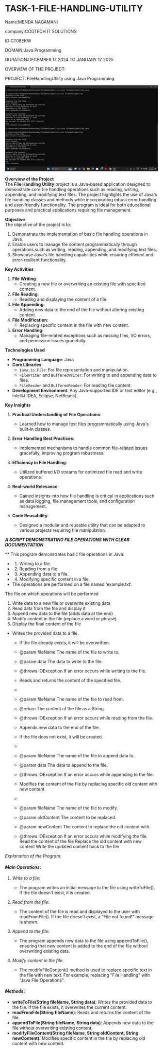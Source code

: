 # TASK-1-FILE-HANDLING-UTILITY
Name:MENDA NAGAMANI

company:CODTECH IT SOLUTIONS

ID:CT08EKW

DOMAIN:Java Programming

DURATION:DECEMBER 17 2024 TO JANUARY 17 2025

OVERVIEW OF THE PROJECT:

PROJECT: FileHandlingUtility using Java Programming

![image alt](https://github.com/NagamaniMenda/TASK-1-FILE-HANDLING-UTILITY/blob/459140f1bd331f935a4ca034f1b2e34dbc22659a/FileHandlingUtlity.png)



 **Overview of the Project**  
The **File Handling Utility** project is a Java-based application designed to demonstrate core file handling operations such as reading, writing, appending, and modifying text files. The project highlights the use of Java's file handling classes and methods while incorporating robust error handling and user-friendly functionality. The program is ideal for both educational purposes and practical applications requiring file management.

 **Objective**  
The objective of the project is to:
1. Demonstrate the implementation of basic file handling operations in Java.
2. Enable users to manage file content programmatically through operations such as writing, reading, appending, and modifying text files.
3. Showcase Java's file handling capabilities while ensuring efficient and error-resilient functionality.

 **Key Activities**  
1. **File Writing**:
   - Creating a new file or overwriting an existing file with specified content.  
2. **File Reading**:
   - Reading and displaying the content of a file.  
3. **File Appending**:
   - Adding new data to the end of the file without altering existing content.  
4. **File Modification**:
   - Replacing specific content in the file with new content.  
5. **Error Handling**:
   - Managing file-related exceptions such as missing files, I/O errors, and permission issues gracefully.  

**Technologies Used**  
- **Programming Language**: Java  
- **Core Libraries**:  
  - `java.io.File`: For file representation and manipulation.  
  - `FileWriter` and `BufferedWriter`: For writing to and appending data to files.  
  - `FileReader` and `BufferedReader`: For reading file content.  
- **Development Environment**: Any Java-supported IDE or text editor (e.g., IntelliJ IDEA, Eclipse, NetBeans).  

 **Key Insights**  
1. **Practical Understanding of File Operations**:  
   - Learned how to manage text files programmatically using Java's built-in classes.  

2. **Error Handling Best Practices**:  
   - Implemented mechanisms to handle common file-related issues gracefully, improving program robustness.  

3. **Efficiency in File Handling**:  
   - Utilized buffered I/O streams for optimized file read and write operations.  

4. **Real-world Relevance**:  
   - Gained insights into how file handling is critical in applications such as data logging, file management tools, and configuration management.  

5. **Code Reusability**:  
   - Designed a modular and reusable utility that can be adapted to various projects requiring file manipulation.
  
***A SCRIPT DEMONSTRATING FILE OPERATIONS WITH CLEAR DOCUMENTATION***

 ** This program demonstrates basic file operations in Java:
 * 1. Writing to a file.
 * 2. Reading from a file.
 * 3. Appending data to a file.
 * 4. Modifying specific content in a file.
 * The operations are performed on a file named 'example.txt'.

  The file on which operations will be performed

 1. Write data to a new file or overwrite existing data
 2. Read data from the file and display it
 3. Append new data to the file (adds data at the end)
  4. Modify content in the file (replace a word or phrase)
   5. Display the final content of the file
     

   
 * Writes the provided data to a file.
    * If the file already exists, it will be overwritten.
     * @param fileName The name of the file to write to.
     * @param data The data to write to the file.
     * @throws IOException If an error occurs while writing to the file.

     * Reads and returns the content of the specified file.
     * 
     * @param fileName The name of the file to read from.
     * @return The content of the file as a String.
     * @throws IOException If an error occurs while reading from the file.

    
     * Appends new data to the end of the file.
     * If the file does not exist, it will be created.
     * 
     * @param fileName The name of the file to append data to.
     * @param data The data to append to the file.
     * @throws IOException If an error occurs while appending to the file.

     * Modifies the content of the file by replacing specific old content with new content.
     * 
     * @param fileName The name of the file to modify.
     * @param oldContent The content to be replaced.
     * @param newContent The content to replace the old content with.
     * @throws IOException If an error occurs while modifying the file.
    Read the content of the file
   Replace the old content with new content
  Write the updated content back to the file

*Explanation of the Program*:

#### *Main Operations*:

1. *Write to a file*: 
   - The program writes an initial message to the file using writeToFile(). If the file doesn't exist, it is created.
   
2. *Read from the file*: 
   - The content of the file is read and displayed to the user with readFromFile(). If the file doesn't exist, a "File not found!" message is shown.

3. *Append to the file*: 
   - The program appends new data to the file using appendToFile(), ensuring that new content is added to the end of the file without overwriting existing data.

4. *Modify content in the file*: 
   - The modifyFileContent() method is used to replace specific text in the file with new text. For example, replacing "File Handling" with "Java File Operations".

#### *Methods*:

- **writeToFile(String fileName, String data)**: Writes the provided data to the file. If the file exists, it overwrites the current content.
- **readFromFile(String fileName)**: Reads and returns the content of the file.
- **appendToFile(String fileName, String data)**: Appends new data to the file without overwriting existing content.
- **modifyFileContent(String fileName, String oldContent, String newContent)**: Modifies specific content in the file by replacing old content with new content.

